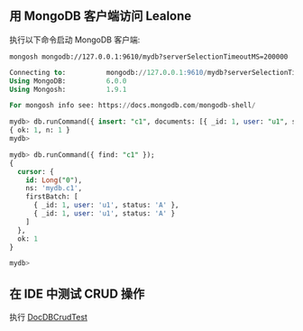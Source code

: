 ## 用 MongoDB 客户端访问 Lealone

执行以下命令启动 MongoDB 客户端:

`mongosh mongodb://127.0.0.1:9610/mydb?serverSelectionTimeoutMS=200000`

```sql
Connecting to:          mongodb://127.0.0.1:9610/mydb?serverSelectionTimeoutMS=200000
Using MongoDB:          6.0.0
Using Mongosh:          1.9.1

For mongosh info see: https://docs.mongodb.com/mongodb-shell/

mydb> db.runCommand({ insert: "c1", documents: [{ _id: 1, user: "u1", status: "A"}] });
{ ok: 1, n: 1 }
mydb>

mydb> db.runCommand({ find: "c1" });
{
  cursor: {
    id: Long("0"),
    ns: 'mydb.c1',
    firstBatch: [
      { _id: 1, user: 'u1', status: 'A' },
      { _id: 1, user: 'u1', status: 'A' }
    ]
  },
  ok: 1
}

mydb>
```

## 在 IDE 中测试 CRUD 操作

执行 [DocDBCrudTest](https://github.com/lealone/Lealone/blob/master/lealone-test/src/test/java/org/lealone/test/docdb/DocDBCrudTest.java)

